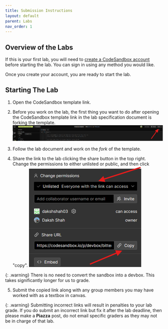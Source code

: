```yaml
---
title: Submission Instructions
layout: default
parent: Labs
nav_order: 1
---
```

## Overview of the Labs
If this is your first lab, you will need to [create a CodeSandbox account](https://codesandbox.io/signin?continue=/dashboard) before starting the lab. You can sign in using any method you would like. 

Once you create your account, you are ready to start the lab.

## Starting The Lab
1. Open the CodeSandbox template link.

2. Before you work on the lab, the first thing you want to do after opening the CodeSandbox template link in the lab specification document is forking the template.
![fork the lab template](./images/fork.png)

3. Follow the lab document and work on the *fork* of the template.

4. Share the link to the lab clicking the share button in the top right. Change the permissions to either unlisted or public, and then click "copy".
![change permissions](./images/permissions.png)

{: .warning}
There is no need to convert the sandbox into a devbox. This takes significantly longer for us to grade. 

5. Submit the copied link along with any group members you may have worked with as a textbox in canvas. 

{: .warning}
Submitting incorrect links will result in penalties to your lab grade. If you do submit an incorrect link but fix it after the lab deadline, then please make a **Piazza** post, do not email specific graders as they may not be in charge of that lab.